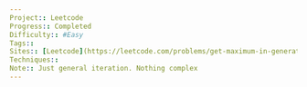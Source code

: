 ```yaml
---
Project:: Leetcode
Progress:: Completed
Difficulty:: #Easy 
Tags:: 
Sites:: [Leetcode](https://leetcode.com/problems/get-maximum-in-generated-array/description/)
Techniques:: 
Note:: Just general iteration. Nothing complex
---
```

